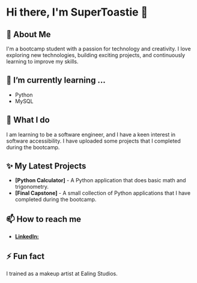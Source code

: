 # Hi there, I'm SuperToastie 👋

## 🚀 About Me
I'm a bootcamp student with a passion for technology and creativity. I love exploring new technologies, building exciting projects, and continuously learning to improve my skills. 

## 🌱 I’m currently learning ...
- Python
- MySQL

## 💼 What I do
I am learning to be a software engineer, and I have a keen interest in software accessibility. I have uploaded some projects that I completed during the bootcamp.

## ✨ My Latest Projects
- **[Python Calculator]** - A Python application that does basic math and trigonometry.
- **[Final Capstone]** - A small collection of Python applications that I have completed during the bootcamp.

## 📫 How to reach me
- [**LinkedIn:**](https://www.linkedin.com/in/amylouiseeverett/)

## ⚡ Fun fact
I trained as a makeup artist at Ealing Studios. 
